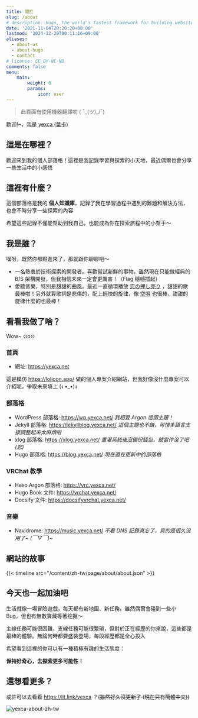 ```yaml
---
title: 關於
slug: /about
# description: Hugo, the world's fastest framework for building websites
date: '2021-11-04T20:20:20+08:00'
lastmod: '2024-12-29T00:11:16+09:00'
aliases:
  - about-us
  - about-hugo
  - contact
# license: CC BY-NC-ND
comments: false
menu:
    main: 
        weight: 6
        params:
            icon: user
---
```


> 此頁面有使用機器翻譯喲 ( ¯\_(ツ)_/¯)

歡迎!~，我是 [yexca (葉卡)](https://lit.link/yexca)

## 這是在哪裡？

歡迎來到我的個人部落格！這裡是我記錄學習與探索的小天地，最近偶爾也會分享一些生活中的小感悟

## 這裡有什麼？

這個部落格是我的 **個人知識庫**，記錄了我在學習過程中遇到的難題和解決方法，也會不時分享一些探索的內容

希望這些記錄不僅能幫助到我自己，也能成為你在探索旅程中的小幫手～

## 我是誰？

嘿呀，既然你都點進來了，那就跟你聊聊吧～

* 一名熱衷於技術探索的開發者。喜歡嘗試新鮮的事物，雖然現在只能做經典的 B/S 架構開發，但我相信未來一定會更厲害！（Flag 穩穩插起）
* 愛聽音樂，特別是甜甜的曲風。最近一直循環播放 [恋の押し売り](https://music.youtube.com/watch?v=I_YfQj2IlmY&si=4KdzRSsvDGNpm7u-) ，甜甜的歌最棒啦！另外就算歌詞是悲傷的，配上輕快的旋律，像 [空唄](https://music.youtube.com/watch?v=BIL21F_HwgY&si=wjyZhahxAAabUwKD) 也很棒，甜甜的旋律什麼的也最棒！

## 看看我做了啥？

Wow~ ⊙o⊙

### 首頁

* 網址: <https://yexca.net>

這是模仿 <https://lolicon.app/> 做的個人專案介紹網站，但我好像沒什麼專案可以介紹呢，爭取未來填上 (ง •_•)ง

### 部落格

* WordPress 部落格: <https://wp.yexca.net/> *我超愛 Argon 這個主題！*
* Jekyll 部落格: <https://jekyllblog.yexca.net/> *這個主題也不錯，可惜多語言支援調整起來太麻煩啦*
* xlog 部落格: <https://xlog.yexca.net/> *重灌系統後沒備份錢包，就當作沒了吧 (悲)*
* Hugo 部落格: <https://blog.yexca.net/> *現在還在更新中的部落格*

### VRChat 教學

* Hexo Argon 部落格: <https://vrc.yexca.net/>
* Hugo Book 文件: <https://vrchat.yexca.net/>
* Docsify 文件: <https://docsifyvrchat.yexca.net/>  

### 音樂

* Navidrome: <https://music.yexca.net/> *不看 DNS 記錄真忘了，真的是很久沒用了~ (￣▽￣)~*

## 網站的故事  

{{< timeline src="/content/zh-tw/page/about/about.json" >}}

## 今天也一起加油吧

生活就像一場冒險遊戲，每天都有新地圖、新任務。雖然偶爾會碰到一些小 Bug，但也有無數寶藏等著挖掘～

主線任務可能很困難，支線任務可能很繁瑣，但對於正在經歷的你來說，這些都是最棒的體驗。無論何時都要盛裝登場，每段經歷都是全心投入

希望看到這裡的你可以有一種積極有趣的生活態度：

**保持好奇心，去探索更多可能性！**

## 還想看更多？

或許可以去看看 <https://lit.link/yexca> ？~~(雖然好久沒更新了 (現在只有簡體中文))~~

![yexca-about-zh-tw](https://count.getloli.com/@yexca-about-zh-tw)

